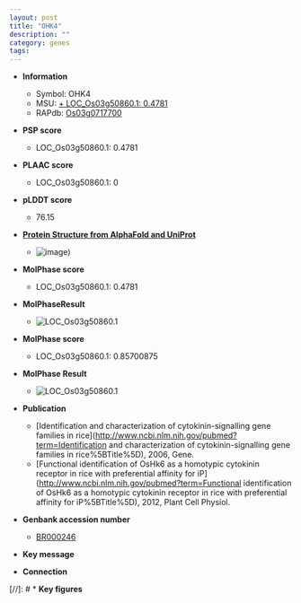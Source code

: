 ```yaml
---
layout: post
title: "OHK4"
description: ""
category: genes
tags: 
---
```


* **Information**  
    + Symbol: OHK4  
    + MSU: [    + LOC_Os03g50860.1: 0.4781 ](http://rice.plantbiology.msu.edu/cgi-bin/ORF_infopage.cgi?orf=LOC_Os03g50860)  
    + RAPdb: [Os03g0717700](http://rapdb.dna.affrc.go.jp/viewer/gbrowse_details/irgsp1?name=Os03g0717700)  

* **PSP score**  
    + LOC_Os03g50860.1: 0.4781 

* **PLAAC score**  
    + LOC_Os03g50860.1: 0 

* **pLDDT score**
    + 76.15

* **[Protein Structure from AlphaFold and UniProt](https://www.uniprot.org/uniprotkb/A1A698/entry#structure)**
    + ![image](https://ricepsp.github.io/images/A/AF-A1A698-F1.png))

* **MolPhase score**
    + LOC_Os03g50860.1: 0.4781

* **MolPhaseResult**
    + ![LOC_Os03g50860.1](https://ricepsp.github.io/pictures/LOC_Os03g/LOC_Os03g50860.1.png)

* **MolPhase score**
    + LOC_Os03g50860.1: 0.85700875

* **MolPhase Result**
    + ![LOC_Os03g50860.1](https://304243504.github.io/Pictures/LOC_Os03g/LOC_Os03g50860.1.png)

* **Publication**  
    + [Identification and characterization of cytokinin-signalling gene families in rice](http://www.ncbi.nlm.nih.gov/pubmed?term=Identification and characterization of cytokinin-signalling gene families in rice%5BTitle%5D), 2006, Gene.
    + [Functional identification of OsHk6 as a homotypic cytokinin receptor in rice with preferential affinity for iP](http://www.ncbi.nlm.nih.gov/pubmed?term=Functional identification of OsHk6 as a homotypic cytokinin receptor in rice with preferential affinity for iP%5BTitle%5D), 2012, Plant Cell Physiol.

* **Genbank accession number**  
    + [BR000246](http://www.ncbi.nlm.nih.gov/nuccore/BR000246)

* **Key message**  

* **Connection**  

[//]: # * **Key figures**  


